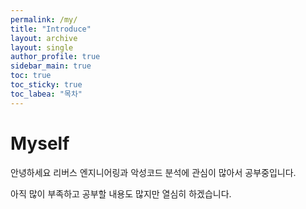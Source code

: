 ```yaml
---
permalink: /my/
title: "Introduce"
layout: archive
layout: single
author_profile: true
sidebar_main: true
toc: true
toc_sticky: true
toc_labea: "목차"
---
```


# Myself

안녕하세요 리버스 엔지니어링과 악성코드 분석에 관심이 많아서 공부중입니다.

아직 많이 부족하고 공부할 내용도 많지만 열심히 하겠습니다.
